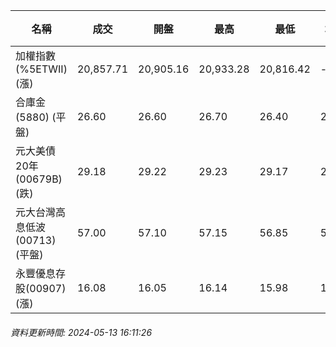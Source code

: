| 名稱 | 成交 | 開盤 | 最高 | 最低 | 均價 | 成交金額(億) | 昨收 | 漲跌幅 | 漲跌 | 總量 | 昨量 | 振幅 |
| -------- | -------- | -------- | -------- |-------- | -------- | -------- |-------- |-------- |-------- | -------- | -------- |-------- |
|加權指數(%5ETWII) (漲)|20,857.71|20,905.16|20,933.28|20,816.42|-|4,271.11|20,708.84|0.72%|148.87|8,955,747|0|0.56%|
|合庫金(5880) (平盤)|26.60|26.60|26.70|26.40|26.58|2.39|26.60|0.00%|0.00|8,978|8,391|1.13%|
|元大美債20年(00679B) (跌)|29.18|29.22|29.23|29.17|29.19|12.85|29.31|0.44%|0.13|44,032|32,353|0.20%|
|元大台灣高息低波(00713) (平盤)|57.00|57.10|57.15|56.85|57.04|2.64|57.00|0.00%|0.00|4,628|3,968|0.53%|
|永豐優息存股(00907) (漲)|16.08|16.05|16.14|15.98|16.08|0.884|15.88|1.26%|0.20|5,497|6,111|1.01%|
###### 資料更新時間: 2024-05-13 16:11:26
